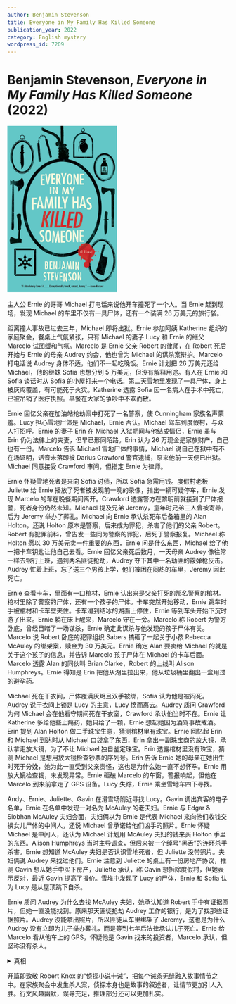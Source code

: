 ```yaml
---
author: Benjamin Stevenson
title: Everyone in My Family Has Killed Someone
publication_year: 2022
category: English mystery
wordpress_id: 7209
---
```


# Benjamin Stevenson, <i>Everyone in My Family Has Killed Someone</i> (2022)

<img src=images/2022_cover.jpg width=250/>

主人公 Ernie 的哥哥 Michael 打电话来说他开车撞死了一个人。当 Ernie 赶到现场，发现 Michael 的车里不仅有一具尸体，还有一个装满 26 万美元的旅行袋。

距离撞人事故已过去三年，Michael 即将出狱。Ernie 参加阿姨 Katherine 组织的家庭聚会，餐桌上气氛紧张，只有 Michael 的妻子 Lucy 和 Ernie 的继父 Marcelo 试图缓和气氛。Marcelo 是 Ernie 父亲 Robert 的律师，在 Robert 死后开始与 Ernie 的母亲 Audrey 约会，他也曾为 Michael 的谋杀案辩护。Marcelo 打电话说 Audrey 身体不适，他们不一起吃晚饭。Ernie 计划把 26 万美元还给 Michael，他的继妹 Sofia 也想分到 5 万美元，但没有解释用途。有人在 Ernie 和 Sofia 谈话时从 Sofia 的小屋打来一个电话。第二天雪地里发现了一具尸体，身上被灰烬覆盖，有可能死于火灾。Katherine 透露 Sofia 因一名病人在手术中死亡，已被吊销了医疗执照。早餐在大家的争吵中不欢而散。

Ernie 回忆父亲在加油站抢劫案中打死了一名警察，使 Cunningham 家族名声蒙羞。Lucy 担心雪地尸体是 Michael，Ernie 否认。Michael 驾车到度假村，与众人打招呼。Ernie 的妻子 Erin 在 Michael 入狱期间与他结成情侣，Ernie 虽与 Erin 仍为法律上的夫妻，但早已形同陌路。Erin 认为 26 万现金是家族财产，自己也有一份。Marcelo 告诉 Michael 雪地尸体的事情，Michael 说自己在狱中有不在场证明，话音未落即被 Darius Crawford 警官逮捕，原来他前一天便已出狱。Michael 同意接受 Crawford 审问，但指定 Ernie 为律师。

Ernie 怀疑雪地死者是来向 Sofia 讨债，所以 Sofia 急需用钱。度假村老板 Juliette 给 Ernie 播放了死者被发现前一晚的录像，指出一辆可疑停车，Ernie 发现 Marcelo 的车在晚餐期间离开。Crawford 透露警方在黎明前就接到了尸体报警，死者身份仍然未知。Michael 提及兄弟 Jeremy，童年时兄弟三人曾被寄养，后为 Jeremy 举办了葬礼。Michael 向 Ernie 承认杀死车后备箱里的 Alan Holton，还说 Holton 原本是警察，后来成为罪犯，杀害了他们的父亲 Robert。Robert 有犯罪前科，曾告发一些同为警察的罪犯，后死于警察报复。Michael 称 Holton 愿以 30 万美元卖一件重要的东西，Ernie 问是什么东西，Michael 给了他一把卡车钥匙让他自己去看。Ernie 回忆父亲死后数月，一天母亲 Audrey 像往常一样去银行上班，遇到两名匪徒抢劫，Audrey 夺下其中一名劫匪的霰弹枪反击。Audrey 忙着上班，忘了送三个男孩上学，他们被困在闷热的车里，Jeremy 因此死亡。

Ernie 查看卡车，里面有一口棺材，Ernie 认出来是父亲打死的那名警察的棺材。棺材里除了警察的尸体，还有一个孩子的尸体。卡车突然开始移动，Ernie 跳车时手被棺材和卡车壁夹住。卡车滑到结冰的湖面上停住，Ernie 等到车头开始下沉时游了出来。Ernie 躺在床上醒来，Marcelo 守在一旁。Marcelo 称 Robert 为警方卧底，曾经目睹了一场谋杀，Ernie 确定此谋杀与他发现的孩子尸体有关。Marcelo 说 Robert 卧底的犯罪组织 Sabers 搞砸了一起关于小孩 Rebecca McAuley 的绑架案，赎金为 30 万美元。Ernie 确定 Alan 要卖给 Michael 的就是关于这个孩子的信息，并告诉 Marcelo 孩子尸体在 Michael 的卡车后面。Marcelo 透露 Alan 的同伙叫 Brian Clarke，Robert 的上线叫 Alison Humphreys。Ernie 得知是 Erin 把他从湖里拉出来，他从垃圾桶里翻出一盒用过的避孕药。

Michael 死在干衣间，尸体覆满灰烬且双手被绑，Sofia 认为他是被闷死。Audrey 说干衣间上锁是 Lucy 的主意，Lucy 愤而离去。Audrey 质问 Crawford 为何 Michael 会在他看守期间死在干衣室，Crawford 承认他当时不在。Ernie 让 Katherine 多给他些止痛药，她只给了一颗，Ernie 想起她因为酒驾事故戒酒。Erin 提到 Alan Holton 做二手珠宝生意，猜测棺材里有珠宝。Ernie 回忆起 Erin 和 Michael 到达时从 Michael 口袋拿了东西，Erin 拿出一副珠宝商的放大镜，承认拿走放大镜，为了不让 Michael 独自鉴定珠宝。Erin 透露棺材里没有珠宝，猜测 Michael 是想用放大镜检查钞票的序列号。Erin 告诉 Ernie 她的母亲在她出生时死于分娩，她为此一直受到父亲责怪，这也是为什么她一直不想怀孕。Ernie 用放大镜检查钱，未发现异常。Ernie 砸破 Marcelo 的车窗，警报响起，但他在 Marcelo 到来前拿走了 GPS 设备。Lucy 失踪，Ernie 乘坐雪地车四下寻找。

Andy、Ernie、Juliette、Gavin 在滑雪场附近寻找 Lucy。Gavin 调出宾客的电子名单，Ernie 在名单中发现一对名为 McAuley 的老夫妇。Ernie 与 Edgar & Siobhan McAuley 夫妇会面，夫妇俩以为 Ernie 是代表 Michael 来向他们收钱交换女儿尸体的中间人，还说 Michael 曾承诺给他们凶手的照片。Ernie 怀疑 Michael 是中间人，还认为 Michael 计划用 McAuley 夫妇的钱来买 Holton 手里的东西。Alison Humphreys 当时主导调查，但后来被一个绰号“黑舌”的连环杀手杀害。Ernie 想知道 McAuley 夫妇是否认识雪地死者，但 Juliette 没带照片。夫妇俩说 Audrey 来找过他们。Ernie 注意到 Juliette 的桌上有一份房地产协议，推测 Gavin 想从她手中买下房产，Juliette 承认，称 Gavin 想拆除度假村，但她表示反对，最近 Gavin 提高了报价。雪堆中发现了 Lucy 的尸体，Ernie 和 Sofia 认为 Lucy 是从屋顶跳下自杀。

Ernie 质问 Audrey 为什么去找 McAuley 夫妇，她承认知道 Robert 手中有证据照片，但她一直没能找到。原来那天匪徒抢劫 Audrey 工作的银行，是为了找那些证据照片。Audrey 没能拿出照片，所以匪徒从车里绑架了 Jeremy，这也是为什么 Audrey 没有立即为儿子举办葬礼，而是等到七年后法律承认儿子死亡。Ernie 给 Marcelo 看从他车上的 GPS，怀疑他是 Gavin 找来的投资者，Marcelo 承认，但坚称没有杀人。

<details><summary>真相</summary>
Marcelo 将卡车推进湖里，是为了保护 Michael，防止尸体被发现。Katherine 潜入 Sofia 的小屋打电话，她本想打给 Andy，让他帮忙看时间以避开雪地摄像头的检测，目的是拿走 Sofia 正在戒断的羟考酮药片。Sofia 为了筹钱，给 Marcelo 做肩部手术时用假表换掉了他的劳力士手表（伏线：Marcelo 打了 Ernie 下巴一拳，但 Ernie 伤势不重）。劳力士手表里有微点照片，只有用放大镜才能读取。Sofia 把表卖到了 Alan 的当铺，Alan 意识到表属于 Robert，并且微点里有照片。Robert 射杀了警察 Brian Clarke，Michael 和 Erin 挖出了 Brian 的棺材，开卡车运了过来，棺材里有一具尸体是 Rebecca McAuley。Michael 计划将表和 Rebecca 的尸体卖给 McAuley 夫妇，索要双倍赎金，Audrey 知晓他的计划。Lucy 认出雪地死者是在她来小屋的路上给她开超速罚单的警察，她从屋顶跳下是为躲避凶手。Crawford = Jeremy，他是连环杀手“黑舌”，杀死警察后换上了死者的警服（伏线：制服袖口的血迹在内侧而不是外侧）。Alan 没有杀死 Jeremy，而是将他交给 Mark & Janine Williams 夫妇抚养，Jeremy 得知自己身份后将夫妇俩杀害。Jeremy 在监狱中曾与 Michael 和 Lucy 联系，希望得到家庭接纳。结尾 Ernie 解开了 Michael 留在 BINGO 卡上的照片线索，Rebecca McAuley 的杀手是她的父亲 Edgar。
</details>

开篇即致敬 Robert Knox 的“侦探小说十诫”，把每个诫条无缝融入故事情节之中。在家族聚会中发生杀人案，侦探本身也是故事的叙述者，让情节更加引人入胜。行文风趣幽默，误导充足，推理部分还可以更加扎实。